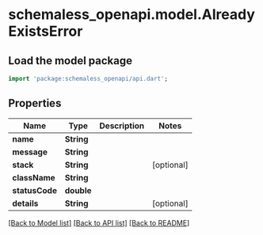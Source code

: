 # schemaless_openapi.model.AlreadyExistsError

## Load the model package
```dart
import 'package:schemaless_openapi/api.dart';
```

## Properties
Name | Type | Description | Notes
------------ | ------------- | ------------- | -------------
**name** | **String** |  | 
**message** | **String** |  | 
**stack** | **String** |  | [optional] 
**className** | **String** |  | 
**statusCode** | **double** |  | 
**details** | **String** |  | [optional] 

[[Back to Model list]](../README.md#documentation-for-models) [[Back to API list]](../README.md#documentation-for-api-endpoints) [[Back to README]](../README.md)


